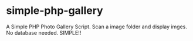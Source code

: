 simple-php-gallery
==================

A Simple PHP Photo Gallery Script. Scan a image folder and display imges. No database needed. SIMPLE!!
